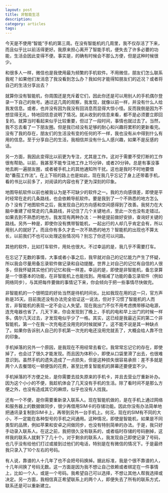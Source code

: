 ```yaml
---
layout: post
title: 非智能生活
description: 
category: articles
tags: 
---
```

今天是不使用“智能”手机的第三周。在没有智能机的几周里，我不仅存活了下来，而且似乎比以前活得更好。我原来担心离开了智能手机，便失去了许多必要的功能，生活会因此变得不便。事实是，的确有时候会不那么方便，但是这种时候很少。

和很多人一样，微信也是我使用最为频繁的手机软件。不用微信，朋友们怎么联系我呢？如果他们发消息了我没看到怎么办？我如何才能得知朋友们的近况？或者将自己的生活分享出去？

就算你没有智能机，你周围还是充斥着它们，因此你还是可以用别人的手机偶尔登录一下自己的账号。通过这几周的观察，我发现，就像以前一样，并没有什么人给我发信息。或者，也并没有因为我没有回消息而显得大惊小怪。反而我倒是因为不想显得无礼，特地回信息说明了情况。就从收到的信息来看，都不是必须要立即回复的。就算当时看起来似乎比较重要，但过了一段时间，事情也就过去了。当然，我不忘去看了一下朋友圈。但是我已经没有足够的耐心和兴趣将累积的更新看完。没有了我的存在，朋友们的生活没有变的任何的不一样，我也没有从中得到什么有用的信息。至于分享自己的生活，我相信并没有什么人感兴趣，如果不是反感的话。

另一方面，我因此变得比以前更为专注，尤其是工作。这对于需要不受打断的工作很有帮助。以前，我甚至不能专注地工作上15分钟，或者20分钟。总是有事没事地去刷一遍朋友圈，或者被手机上的其他通知所干扰。这也是我时不时地要借助“番茄工作法”。在上下班的路上也是如此，现在我几乎忘记了身上还带着手机，看的书比以前多了，对阅读的内容也有了更为深刻的印象。

地图导航软件以前也被我认为是不可缺少的软件之一。我的方向感很差，即使是平时经常在走的几条路线，也会依赖导航软件。要是我到了一个不熟悉的地方怎么办？没有了地图软件之后，我发现自己的方向感和空间感得到了改善。我努力在大脑中重建了经常走的几条路线，并记住了几个关键地点，至此一次也没有走错过。如果去到不熟悉的地方。我发现有两种办法：一种是提前做好安排，查询好关键的路线。另外一种是，即使你没有携带智能机，一起出行的人却几乎肯定会有，所以用别人的就好了。而且你有多久才去一次不熟悉的地方？智能机的出现也不算太长，以前我们不也可以处理这些情况吗？别忘了你还可以问路。

其他的软件，比如打车软件，用处也很大。不过幸运的是，我几乎不需要打车。

在忘记了无数的事情，大事或者小事之后，我早就对自己的记忆能力产生了怀疑，所以我会尽量用备忘录软件做记录和自动提醒。世界上对自己的记忆有自信的人很多，但我怀疑其实他们的记忆和我一样差。幸运的是，即使是非智能机，备忘录算是一个很基本的功能，在非智能机上也能找到。用缩减了功能的备忘录软件（例如网络同步），与其把每件要做的事情记下来，你会倾向于把一些事情尽快做完。

非智能机的一个很明显的好处当然是待机时间长。比如我现在用的这一只，官方声称是35天。目前我还没有办法完全验证这一说法，但对于习惯了智能机的人而言，非智能机的表现一定不会让人失望。现在我出门不仅不用考虑携带移动电源，连充电器也省了。几天下来，你会发现到了晚上，手机的电和早上出门的时候一样多。偶尔几天过去，才发现电似乎少了一格。其实，这已经是我最近买的第二个非智能机，第一个在我一次充电还没用完的时候就掉了。这不能不说是其一种缺点了。如果你告诉别人自己的手机第一次充的电还没用完就丢了，大概会给人靠不住的印象。

手机掉落的另外一个原因，是我现在不用经常去看它。我常常忘记它的存在，即使掉了，也会过了很久才能发现。而且因为体积小，即使从口袋里滑了出去，也很难意识到。虽然手机的遗失造成了一点损失，但是这种损失很容易承担：差不多就是两个人去餐馆吃一顿便饭的花费，甚至比修复智能机的屏幕还要便宜不少。

手机掉落的不方便之处，是你需要去挂失原来的手机卡，并且去营业厅重新补办。因为这个小小的不便，我趁机体会了几天没有手机的生活。除了看时间不是那么方便之外，也没有造成其它的麻烦，似乎也没有人找我。

还有一个不便，是你需要重新录入联系人。现在智能机做的，是在手机上通过网络和服务器上的数据做同步，很少再借用SIM卡的存储功能。因此你没有办法简单地把通讯录复制到SIM卡上，再带到另外一台手机上。何况，现在的SIM有不同的大小，不一定能在各种型号的手机之间通用。这种情况，即使是智能机，如果是不同类型的品牌，例如苹果和安卓之间做同步，也没有特别简单的办法。于是，我只好手动录入联系人。在这之前，我把很久没有联系的，或者临时存储的号码删掉，这样我的联系人就剩下了几十个。对于剩余的联系人，我发现自己即使记录了号码，也几乎没有给他们打过或接到过他们的电话，特别是在有微信的情况下。于是最终我只录入了10个左右的号码。

有人说，靠谱的人十几年了也不会把号码换掉。据此标准，我是个很不靠谱的人，十几年间换了号码无数。这一方面是因为我不想让自己依赖或者绑定在一件事情上，比如一个人，或是一个号码。我希望自己可以选择，不想让其他人帮我选择或决定。另一方面，我相信真正希望联系上的两个人，即便失去了所有的联系方式，联系还是可以重新建立。


